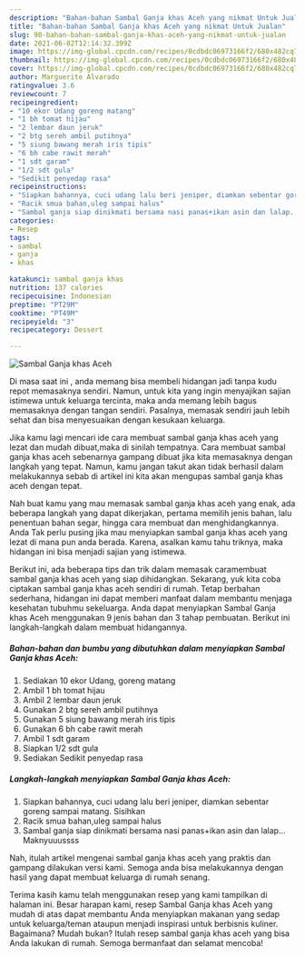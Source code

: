 ```yaml
---
description: "Bahan-bahan Sambal Ganja khas Aceh yang nikmat Untuk Jualan"
title: "Bahan-bahan Sambal Ganja khas Aceh yang nikmat Untuk Jualan"
slug: 90-bahan-bahan-sambal-ganja-khas-aceh-yang-nikmat-untuk-jualan
date: 2021-06-02T12:14:32.399Z
image: https://img-global.cpcdn.com/recipes/0cdbdc06973166f2/680x482cq70/sambal-ganja-khas-aceh-foto-resep-utama.jpg
thumbnail: https://img-global.cpcdn.com/recipes/0cdbdc06973166f2/680x482cq70/sambal-ganja-khas-aceh-foto-resep-utama.jpg
cover: https://img-global.cpcdn.com/recipes/0cdbdc06973166f2/680x482cq70/sambal-ganja-khas-aceh-foto-resep-utama.jpg
author: Marguerite Alvarado
ratingvalue: 3.6
reviewcount: 7
recipeingredient:
- "10 ekor Udang goreng matang"
- "1 bh tomat hijau"
- "2 lembar daun jeruk"
- "2 btg sereh ambil putihnya"
- "5 siung bawang merah iris tipis"
- "6 bh cabe rawit merah"
- "1 sdt garam"
- "1/2 sdt gula"
- "Sedikit penyedap rasa"
recipeinstructions:
- "Siapkan bahannya, cuci udang lalu beri jeniper, diamkan sebentar goreng sampai matang. Sisihkan"
- "Racik smua bahan,uleg sampai halus"
- "Sambal ganja siap dinikmati bersama nasi panas+ikan asin dan lalap... Maknyuuussss"
categories:
- Resep
tags:
- sambal
- ganja
- khas

katakunci: sambal ganja khas 
nutrition: 137 calories
recipecuisine: Indonesian
preptime: "PT29M"
cooktime: "PT49M"
recipeyield: "3"
recipecategory: Dessert

---
```



![Sambal Ganja khas Aceh](https://img-global.cpcdn.com/recipes/0cdbdc06973166f2/680x482cq70/sambal-ganja-khas-aceh-foto-resep-utama.jpg)

Di masa  saat ini , anda memang bisa membeli hidangan jadi tanpa kudu repot memasaknya sendiri. Namun, untuk kita yang ingin menyajikan sajian istimewa untuk keluarga tercinta, maka anda memang lebih bagus memasaknya dengan tangan sendiri. Pasalnya, memasak sendiri jauh lebih sehat dan bisa menyesuaikan dengan kesukaan keluarga.

Jika kamu lagi mencari ide cara membuat sambal ganja khas aceh yang lezat dan mudah dibuat,maka di sinilah tempatnya. Cara membuat sambal ganja khas aceh  sebenarnya gampang dibuat jika kita memasaknya dengan langkah yang tepat. Namun, kamu jangan takut akan tidak berhasil dalam melakukannya 
sebab di artikel ini kita akan mengupas sambal ganja khas aceh dengan tepat.  



Nah buat kamu yang mau memasak sambal ganja khas aceh yang enak, ada beberapa langkah yang dapat dikerjakan, pertama memilih jenis bahan, lalu penentuan bahan segar, hingga cara membuat dan menghidangkannya. Anda Tak perlu pusing jika mau menyiapkan sambal ganja khas aceh yang lezat di mana pun anda berada. Karena, asalkan kamu  tahu triknya, maka hidangan ini bisa menjadi sajian yang istimewa.

Berikut ini, ada beberapa tips dan trik dalam memasak caramembuat sambal ganja khas aceh yang siap dihidangkan. Sekarang, yuk kita coba ciptakan sambal ganja khas aceh sendiri di rumah. Tetap berbahan sederhana, hidangan ini dapat memberi manfaat dalam membantu menjaga kesehatan tubuhmu sekeluarga. Anda dapat menyiapkan Sambal Ganja khas Aceh menggunakan 9 jenis bahan dan 3 tahap pembuatan. Berikut ini langkah-langkah dalam membuat hidangannya.

<!--inarticleads1-->

##### Bahan-bahan dan bumbu yang dibutuhkan dalam menyiapkan Sambal Ganja khas Aceh:

1. Sediakan 10 ekor Udang, goreng matang
1. Ambil 1 bh tomat hijau
1. Ambil 2 lembar daun jeruk
1. Gunakan 2 btg sereh ambil putihnya
1. Gunakan 5 siung bawang merah iris tipis
1. Gunakan 6 bh cabe rawit merah
1. Ambil 1 sdt garam
1. Siapkan 1/2 sdt gula
1. Sediakan Sedikit penyedap rasa




<!--inarticleads2-->

##### Langkah-langkah menyiapkan Sambal Ganja khas Aceh:

1. Siapkan bahannya, cuci udang lalu beri jeniper, diamkan sebentar goreng sampai matang. Sisihkan
1. Racik smua bahan,uleg sampai halus
1. Sambal ganja siap dinikmati bersama nasi panas+ikan asin dan lalap... Maknyuuussss




Nah, itulah artikel mengenai  sambal ganja khas aceh  yang praktis dan gampang dilakukan versi kami. Semoga anda bisa melakukannya dengan hasil yang dapat membuat keluarga di rumah senang. 

Terima kasih kamu telah menggunakan resep yang kami tampilkan di halaman ini. Besar harapan kami, resep  Sambal Ganja khas Aceh yang mudah di atas dapat membantu Anda menyiapkan makanan yang sedap untuk keluarga/teman ataupun menjadi inspirasi untuk berbisnis kuliner. Bagaimana? Mudah bukan? Itulah resep sambal ganja khas aceh yang bisa Anda lakukan di rumah. Semoga bermanfaat dan selamat mencoba!

